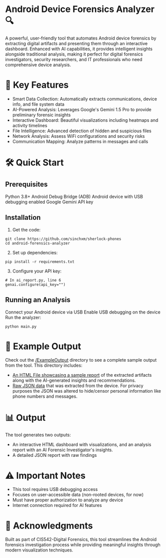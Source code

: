 # Android Device Forensics Analyzer 🔍
A powerful, user-friendly tool that automates Android device forensics by extracting digital artifacts and presenting them through an interactive dashboard. Enhanced with AI capabilities, it provides intelligent insights alongside traditional analysis, making it perfect for digital forensics investigators, security researchers, and IT professionals who need comprehensive device analysis.

# 🚀 Key Features

- Smart Data Collection: Automatically extracts communications, device info, and file system data
- AI-Powered Analysis: Leverages Google's Gemini 1.5 Pro to provide preliminary forensic insights
- Interactive Dashboard: Beautiful visualizations including heatmaps and activity timelines
- File Intelligence: Advanced detection of hidden and suspicious files
- Network Analysis: Assess WiFi configurations and security risks
- Communication Mapping: Analyze patterns in messages and calls

# 🛠️ Quick Start
## Prerequisites

Python 3.8+
Android Debug Bridge (ADB)
Android device with USB debugging enabled
Google Gemini API key

## Installation

1. Get the code:
```
git clone https://github.com/sinchxm/sherlock-phones
cd android-forensics-analyzer
```
2. Set up dependencies:
```
pip install -r requirements.txt
```
3. Configure your API key:
```
# In ai_report.py, line 6
genai.configure(api_key="")
```
## Running an Analysis

Connect your Android device via USB
Enable USB debugging on the device
Run the analyzer:
```
python main.py
```
# 📱 Example Output
Check out the [/ExampleOutput](/ExampleOutput) directory to see a complete sample output from the tool. This directory includes:
- [An HTML File showcasing a sample report](/ExampleOutput/sample_report.html) of the extracted artifacts along with the AI-generated insights and recommendations.
- [Raw JSON data](/ExampleOutput/sample_forensic_report.json) that was extracted from the device. For privacy purposes the JSON was altered to hide/censor personal information like phone numbers and messages.
  
# 📊 Output
The tool generates two outputs:
- An interactive HTML dashboard with visualizations, and an analysis report with an AI Forensic Investigator's insights.
- A detailed JSON report with raw findings

# ⚠️ Important Notes

- This tool requires USB debugging access
- Focuses on user-accessible data (non-rooted devices, for now)
- Must have proper authorization to analyze any device
- Internet connection required for AI features

# 🙏 Acknowledgments
Built as part of CIS542-Digital Forensics, this tool streamlines the Android forensics investigation process while providing meaningful insights through modern visualization techniques.

